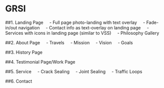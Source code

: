 # GRSI
##1. Landing Page
    - Full page photo-landing with text overlay
    - Fade-in/out navigation
    - Contact info as text-overlay on landing page
    - Services with icons in landing page (similar to VSS)
    - Philosophy Gallery

##2. About Page
    - Travels
    - Mission
    - Vision
    - Goals

##3. History Page

##4. Testimonial Page/Work Page

##5. Service
    - Crack Sealing
    - Joint Sealing
    - Traffic Loops

##6. Contact 
